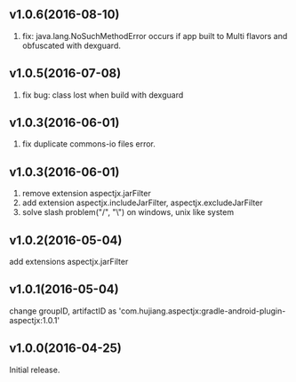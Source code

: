 v1.0.6(2016-08-10)
------------------
1. fix: java.lang.NoSuchMethodError occurs if app built to Multi flavors and obfuscated with dexguard.

v1.0.5(2016-07-08)
----------------------
1. fix bug: class lost when build with dexguard

v1.0.3(2016-06-01)
-----------------------------
1. fix duplicate commons-io files error.

v1.0.3(2016-06-01)
----------------------------
1. remove extension aspectjx.jarFilter
2. add extension aspectjx.includeJarFilter, aspectjx.excludeJarFilter
3. solve slash problem("/", "\\") on windows, unix like system

v1.0.2(2016-05-04)
----------------------------
add extensions aspectjx.jarFilter

v1.0.1(2016-05-04)
----------------------------
change groupID, artifactID as 'com.hujiang.aspectjx:gradle-android-plugin-aspectjx:1.0.1'

v1.0.0(2016-04-25)
----------------------------

Initial release.